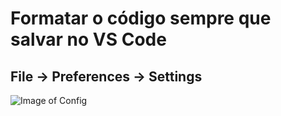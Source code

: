 # Formatar o código sempre que salvar no VS Code
 
## File -> Preferences -> Settings
 
![Image of Config](https://github.com/juliocsoft/Tutorials/blob/master/Concectar%20MSSQL%20Studio%20com%20Img%20Docker/img.png)
